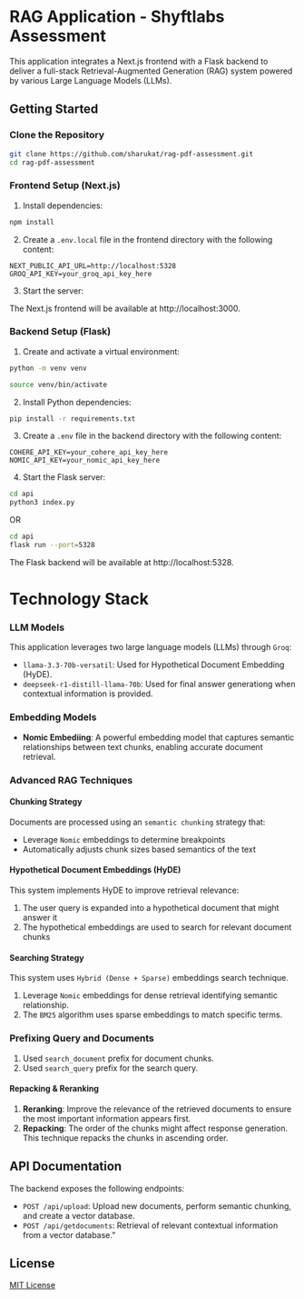 # RAG Application - Shyftlabs Assessment

This application integrates a Next.js frontend with a Flask backend to deliver a full-stack Retrieval-Augmented Generation (RAG) system powered by various Large Language Models (LLMs).

## Getting Started

### Clone the Repository
```bash
git clone https://github.com/sharukat/rag-pdf-assessment.git
cd rag-pdf-assessment
```

### Frontend Setup (Next.js)

1. Install dependencies:
```bash
npm install
```

2. Create a `.env.local` file in the frontend directory with the following content:
```
NEXT_PUBLIC_API_URL=http://localhost:5328
GROQ_API_KEY=your_groq_api_key_here
```

3. Start the server:

The Next.js frontend will be available at http://localhost:3000.

### Backend Setup (Flask)

1. Create and activate a virtual environment:
```bash
python -m venv venv

source venv/bin/activate
```

2. Install Python dependencies:
```bash
pip install -r requirements.txt
```

3. Create a `.env` file in the backend directory with the following content:
```
COHERE_API_KEY=your_cohere_api_key_here
NOMIC_API_KEY=your_nomic_api_key_here
```

4. Start the Flask server:
```bash
cd api
python3 index.py
```
OR
```bash
cd api
flask run --port=5328
```

The Flask backend will be available at http://localhost:5328.

# Technology Stack

### LLM Models

This application leverages two large language models (LLMs) through `Groq`:

- `llama-3.3-70b-versatil`: Used for Hypothetical Document Embedding (HyDE).
- `deepseek-r1-distill-llama-70b`: Used for final answer generationg when contextual information is provided.

### Embedding Models

- **Nomic Embediing**: A powerful embedding model that captures semantic relationships between text chunks, enabling accurate document retrieval.

### Advanced RAG Techniques

#### Chunking Strategy
Documents are processed using an `semantic chunking` strategy that:
- Leverage `Nomic` embeddings to determine breakpoints
- Automatically adjusts chunk sizes based semantics of the text

#### Hypothetical Document Embeddings (HyDE)
This system implements HyDE to improve retrieval relevance:
1. The user query is expanded into a hypothetical document that might answer it
2. The hypothetical embeddings are used to search for relevant document chunks

#### Searching Strategy
This system uses `Hybrid (Dense + Sparse)` embeddings search technique.
1. Leverage `Nomic` embeddings for dense retrieval identifying semantic relationship.
2. The `BM25` algorithm uses sparse embeddings to match specific terms.

### Prefixing Query and Documents
1. Used `search_document` prefix for document chunks.
2. Used `search_query` prefix for the search query.

#### Repacking & Reranking
1. **Reranking**: Improve the relevance of the retrieved documents to ensure the most important information appears first.
2. **Repacking**: The order of the chunks might affect response generation. This technique repacks the chunks in ascending order.


## API Documentation

The backend exposes the following endpoints:

- `POST /api/upload`: Upload new documents, perform semantic chunking, and create a vector database.
- `POST /api/getdocuments`: Retrieval of relevant contextual information from a vector database.”


## License

[MIT License](LICENSE)
